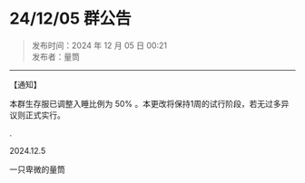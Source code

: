 # 24/12/05 群公告

> 发布时间：2024 年 12 月 05 日 00:21  
  发布者：量筒

---

【通知】

本群生存服已调整入睡比例为 50% 。本更改将保持1周的试行阶段，若无过多异议则正式实行。

.

2024.12.5

一只卑微的量筒